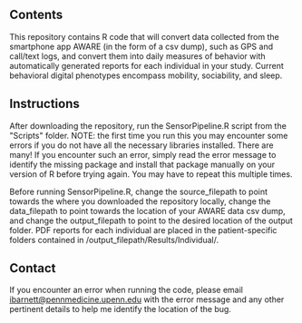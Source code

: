 ## Contents
This repository contains R code that will convert data collected from the smartphone app AWARE (in the form of a csv dump), such as GPS and call/text logs, and convert them into daily measures of behavior with automatically generated reports for each individual in your study. Current behavioral digital phenotypes encompass mobility, sociability, and sleep.

## Instructions
After downloading the repository, run the SensorPipeline.R script from the "Scripts" folder. NOTE: the first time you run this you may encounter some errors if you do not have all the necessary libraries installed. There are many! If you encounter such an error, simply read the error message to identify the missing package and install that package manually on your version of R before trying again. You may have to repeat this multiple times.

Before running SensorPipeline.R, change the source_filepath to point towards the where you downloaded the repository locally, change the data_filepath to point towards the location of your AWARE data csv dump, and change the output_filepath to point to the desired location of the output folder. PDF reports for each individual are placed in the patient-specific folders contained in /output_filepath/Results/Individual/.



## Contact
If you encounter an error when running the code, please email ibarnett@pennmedicine.upenn.edu with the error message and any other pertinent details to help me identify the location of the bug.
